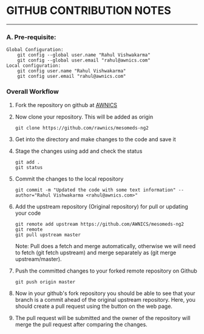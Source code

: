 
# GITHUB CONTRIBUTION NOTES
-------------------------

### A. Pre-requisite:
```
Global Configuration: 
    git config --global user.name "Rahul Vishwakarma"
    git config --global user.email "rahul@awnics.com"
Local configuration:
    git config user.name "Rahul Vishwakarma"
    git config user.email "rahul@awnics.com"
```

### Overall Workflow

1. Fork the repository on github at [AWNICS](https://github.com/AWNICS/mesomeds-ng2)

2. Now clone your repository. This will be added as origin 
    ```
    git clone https://github.com/rawnics/mesomeds-ng2
    ```

3. Get into the directory and make changes to the code and save it

4. Stage the changes using add and check the status
    ```
    git add .
    git status
    ``` 

5. Commit the changes to the local repository 
    ```
    git commit -m "Updated the code with some text information" --author="Rahul Vishwakarma <rahul@awnics.com>"
    ```
    

6. Add the upstream repository (Original repository) for pull or updating your code
    ```
    git remote add upstream https://github.com/AWNICS/mesomeds-ng2
    git remote
    git pull upstream master
	```
    Note: Pull does a fetch and merge automatically, otherwise we will need to fetch (git fetch upstream) 
          and merge separately as (git merge upstream/master). 

7. Push the committed changes to your forked remote repository on Github 
    ```
    git push origin master 
    ```

8. Now in your github's fork repository you should be able to see that your branch is a commit ahead of the original upstream repository.
   Here, you should create a pull request using the button on the web page.

9. The pull request will be submitted and the owner of the repository will merge the pull request after comparing the changes.